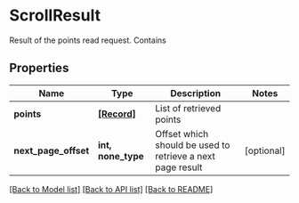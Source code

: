 # ScrollResult

Result of the points read request. Contains
## Properties
Name | Type | Description | Notes
------------ | ------------- | ------------- | -------------
**points** | [**[Record]**](Record.md) | List of retrieved points | 
**next_page_offset** | **int, none_type** | Offset which should be used to retrieve a next page result | [optional] 

[[Back to Model list]](../README.md#documentation-for-models) [[Back to API list]](../README.md#documentation-for-api-endpoints) [[Back to README]](../README.md)


